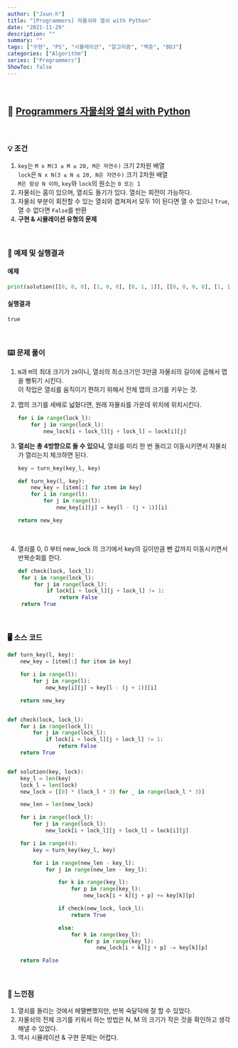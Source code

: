 ```yaml
---
author: ["Jxun-h"]
title: "[Programmers] 자물쇠와 열쇠 with Python"
date: "2021-11-29"
description: ""
summary: ""
tags: ["구현", "PS", "시뮬레이션", "알고리즘", "백준", "BOJ"]
categories: ["Algorithm"]
series: ["Programmers"]
ShowToc: false
---
```


<br>

## 📌 <a href="https://programmers.co.kr/learn/courses/30/lessons/60059" target="_blank">Programmers 자물쇠와 열쇠 with Python</a>

<br>

### 💡 조건

1.  `key`는 `M x M(3 ≤ M ≤ 20, M은 자연수)` 크기 2차원 배열  
    `lock`은 `N x N(3 ≤ N ≤ 20, N은 자연수)` 크기 2차원 배열  
    `M은 항상 N 이하`, `key`와 `lock`의 원소는 `0 또는 1`
2.  자물쇠는 홈이 있으며, 열쇠도 돌기가 있다. 열쇠는 회전이 가능하다.
3.  자물쇠 부분이 회전할 수 있는 열쇠와 겹쳐져서 모두 1이 된다면 열 수 있으니 `True`, 열 수 없다면 `False`를 반환
4.  **구현 & 시뮬레이션 유형의 문제**

<br>

### 🔖 예제 및 실행결과

#### 예제

```python
print(solution([[0, 0, 0], [1, 0, 0], [0, 1, 1]], [[0, 0, 0, 0], [1, 1, 1, 0], [0, 0, 0, 0], [1, 0, 1, 0]]))
```

#### 실행결과

```python
true
```

<br>

### ⌨️ 문제 풀이

1.  `N`과 `M`의 최대 크기가 `20`이니, 열쇠의 최소크기인 3만큼 자물쇠의 길이에 곱해서 맵을 뻥튀기 시킨다.  
    이 작업은 열쇠를 움직이기 편하기 위해서 전체 맵의 크기를 키우는 것.
2.  맵의 크기를 세배로 넓혔다면, 원래 자물쇠를 가운데 위치에 위치시킨다.
    ```python
    for i in range(lock_l):
        for j in range(lock_l):
            new_lock[i + lock_l][j + lock_l] = lock[i][j]
    ```

3.  **열쇠는 총 4방향으로 돌 수 있으니**, 열쇠를 미리 한 번 돌리고 이동시키면서 자물쇠가 열리는지 체크하면 된다.
    ```python
    key = turn_key(key_l, key)

    def turn_key(l, key):  
        new_key = [item[:] for item in key]
        for i in range(l):
            for j in range(l):
                new_key[i][j] = key[l - (j + 1)][i]

    return new_key
    ```

<br>

4.  열쇠를 0, 0 부터 new_lock 의 크기에서 key의 길이만큼 뺀 값까지 이동시키면서 반복순회를 한다.
    ```python
    def check(lock, lock_l):  
     for i in range(lock_l):  
         for j in range(lock_l):  
             if lock[i + lock_l][j + lock_l] != 1:  
                 return False  
     return True
    ```

<br>

### 🖥 소스 코드

```python
def turn_key(l, key):
    new_key = [item[:] for item in key]

    for i in range(l):
        for j in range(l):
            new_key[i][j] = key[l - (j + 1)][i]

    return new_key


def check(lock, lock_l):
    for i in range(lock_l):
        for j in range(lock_l):
            if lock[i + lock_l][j + lock_l] != 1:
                return False
    return True


def solution(key, lock):
    key_l = len(key)
    lock_l = len(lock)
    new_lock = [[0] * (lock_l * 3) for _ in range(lock_l * 3)]

    new_len = len(new_lock)

    for i in range(lock_l):
        for j in range(lock_l):
            new_lock[i + lock_l][j + lock_l] = lock[i][j]

    for i in range(4):
        key = turn_key(key_l, key)

        for i in range(new_len - key_l):
            for j in range(new_len - key_l):

                for k in range(key_l):
                    for p in range(key_l):
                        new_lock[i + k][j + p] += key[k][p]

                if check(new_lock, lock_l):
                    return True

                else:
                    for k in range(key_l):
                        for p in range(key_l):
                            new_lock[i + k][j + p] -= key[k][p]

    return False
```

<br>

### 💾 느낀점

1.  열쇠를 돌리는 것에서 헤맬뻔했지만, 반복 숙달덕에 잘 할 수 있었다.
2.  자물쇠의 전체 크기를 키워서 하는 방법은 N, M 의 크기가 작은 것을 확인하고 생각해낼 수 있었다.
3.  역시 시뮬레이션 & 구현 문제는 어렵다.
